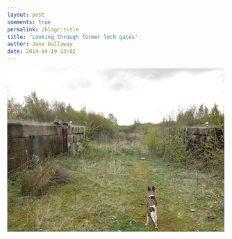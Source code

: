 ```yaml
---
layout: post
comments: true
permalink: /blog/:title
title: 'Looking through former loch gates'
author: Jane Dallaway
date: 2014-04-19 13:02
---
```


<div><a href="/media/tp_IMG_20140419_123925.JPG"><img src="/media/tp_thumb_IMG_20140419_123925.JPG" width="500" height="375"/></a></div>


  
      
